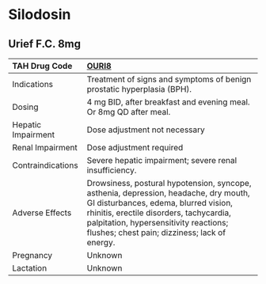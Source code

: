 # Silodosin

## Urief F.C. 8mg

| TAH Drug Code      | [**OURI8**](https://www.tahsda.org.tw/drugs/hissearch.php?drug_code=OURI8)                                                                                                                                                                                        |
|:-------------------|:------------------------------------------------------------------------------------------------------------------------------------------------------------------------------------------------------------------------------------------------------------------|
| Indications        | Treatment of signs and symptoms of benign prostatic hyperplasia (BPH).                                                                                                                                                                                            |
| Dosing             | 4 mg BID, after breakfast and evening meal. Or 8mg QD after meal.                                                                                                                                                                                                 |
| Hepatic Impairment | Dose adjustment not necessary                                                                                                                                                                                                                                     |
| Renal Impairment   | Dose adjustment required                                                                                                                                                                                                                                          |
| Contraindications  | Severe hepatic impairment; severe renal insufficiency.                                                                                                                                                                                                            |
| Adverse Effects    | Drowsiness, postural hypotension, syncope, asthenia, depression, headache, dry mouth, GI disturbances, edema, blurred vision, rhinitis, erectile disorders, tachycardia, palpitation, hypersensitivity reactions; flushes; chest pain; dizziness; lack of energy. |
| Pregnancy          | Unknown                                                                                                                                                                                                                                                           |
| Lactation          | Unknown                                                                                                                                                                                                                                                           |

